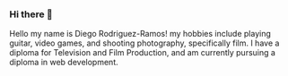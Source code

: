 ### Hi there 👋

<!--
**diegoxavir/diegoxavir** is a ✨ _special_ ✨ repository because its `README.md` (this file) appears on your GitHub profile.
-->

Hello my name is Diego Rodriguez-Ramos! my hobbies include playing guitar, video games, and shooting photography, specifically film.
I have a diploma for Television and Film Production, and am currently pursuing a diploma in web development. 
